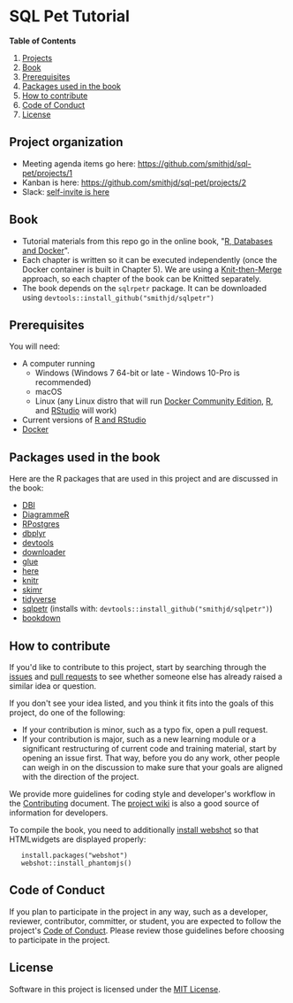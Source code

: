 # SQL Pet Tutorial

**Table of Contents**

1. [Projects](#project-organization)
1. [Book](#book)
1. [Prerequisites](#prerequisites)
1. [Packages used in the book](#packages-used-in-the-book)
1. [How to contribute](#how-to-contribute)
1. [Code of Conduct](#code-of-conduct)
1. [License](#license)

## Project organization

* Meeting agenda items go here: https://github.com/smithjd/sql-pet/projects/1
* Kanban is here: https://github.com/smithjd/sql-pet/projects/2 
* Slack: [self-invite is here](http://pdxdata.org/slack/)

## Book

* Tutorial materials from this repo go in the online book, "[R, Databases and Docker](https://smithjd.github.io/sql-pet/)".
* Each chapter is written so it can be executed independently (once the Docker container is built in Chapter 5). We are using a [Knit-then-Merge](https://bookdown.org/yihui/bookdown/new-session.html) approach, so each chapter of the book can be Knitted separately.  
* The book depends on the `sqlrpetr` package.  It can be downloaded using `devtools::install_github("smithjd/sqlpetr")`

## Prerequisites
You will need:

* A computer running 
  + Windows (Windows 7 64-bit or late - Windows 10-Pro is recommended)
  + macOS
  + Linux (any Linux distro that will run [Docker Community Edition](https://hub.docker.com/search/?type=edition&offering=community), [R](https://ftp.osuosl.org/pub/cran/), and [RStudio](https://www.rstudio.com/products/rstudio/download/) will work)
* Current versions of [R and RStudio](https://www.datacamp.com/community/tutorials/installing-R-windows-mac-ubuntu)
* [Docker](https://www.docker.com/)

## Packages used in the book

Here are the R packages that are used in this project and are discussed in the book:

* [DBI](https://cran.r-project.org/package=DBI)
* [DiagrammeR](https://cran.r-project.org/package=DiagrammeR)
* [RPostgres](https://cran.r-project.org/package=RPostgres)
* [dbplyr](https://cran.r-project.org/package=dbplyr)
* [devtools](https://cran.r-project.org/package=devtools)
* [downloader](https://cran.r-project.org/package=downloader)
* [glue](https://cran.r-project.org/package=glue)
* [here](https://cran.r-project.org/package=here)
* [knitr](https://cran.r-project.org/package=knitr)
* [skimr](https://cran.r-project.org/package=skimr)
* [tidyverse](https://cran.r-project.org/package=tidyverse)
* [sqlpetr](https://github.com/smithjd/sqlpetr) (installs with: `devtools::install_github("smithjd/sqlpetr")`)
* [bookdown](https://cran.r-project.org/package=bookdown)

## How to contribute
If you'd like to contribute to this project, start by searching through the [issues](https://github.com/smithjd/sql-pet/issues) and [pull requests](https://github.com/smithjd/sql-pet/pulls) to see whether someone else has already raised a similar idea or question.

If you don't see your idea listed, and you think it fits into the goals of this project, do one of the following:

* If your contribution is minor, such as a typo fix, open a pull request.
* If your contribution is major, such as a new learning module or a significant restructuring of current code and training material, start by opening an issue first. That way, before you do any work, other people can weigh in on the discussion to make sure that your goals are aligned with the direction of the project.

We provide more guidelines for coding style and developer's workflow in the [Contributing](https://github.com/smithjd/sql-pet/blob/master/Contributing.md) document. The [project wiki](https://github.com/smithjd/sql-pet/wiki) is also a good source of information for developers.

To compile the book, you need to additionally [install webshot](https://bookdown.org/yihui/bookdown/html-widgets.html) so that HTMLwidgets are displayed properly:

```
   install.packages("webshot")
   webshot::install_phantomjs()
```

## Code of Conduct
If you plan to participate in the project in any way, such as a developer, reviewer, contributor, committer, or student, you are expected to follow the project's [Code of Conduct](https://github.com/smithjd/sql-pet/blob/master/CODE_OF_CONDUCT.md). Please review those guidelines before choosing to participate in the project.

## License
Software in this project is licensed under the [MIT License](https://github.com/smithjd/sql-pet/blob/master/LICENSE).
